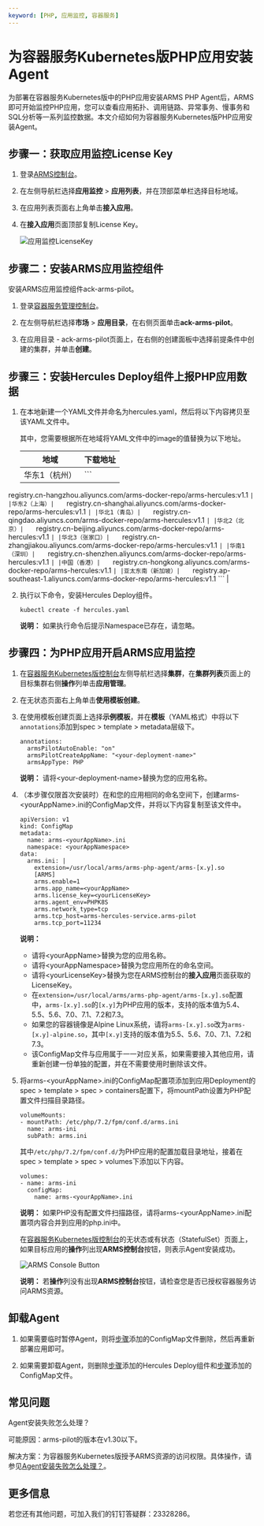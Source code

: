 ```yaml
---
keyword: [PHP, 应用监控, 容器服务]
---
```


# 为容器服务Kubernetes版PHP应用安装Agent

为部署在容器服务Kubernetes版中的PHP应用安装ARMS PHP Agent后，ARMS即可开始监控PHP应用，您可以查看应用拓扑、调用链路、异常事务、慢事务和SQL分析等一系列监控数据。本文介绍如何为容器服务Kubernetes版PHP应用安装Agent。

## 步骤一：获取应用监控License Key

1.  登录[ARMS控制台](https://arms.console.aliyun.com/#/home)。

2.  在左侧导航栏选择**应用监控** \> **应用列表**，并在顶部菜单栏选择目标地域。

3.  在应用列表页面右上角单击**接入应用**。

4.  在**接入应用**页面顶部复制License Key。

    ![应用监控LicenseKey](https://static-aliyun-doc.oss-accelerate.aliyuncs.com/assets/img/zh-CN/4864087161/p132858.png)


## 步骤二：安装ARMS应用监控组件

安装ARMS应用监控组件ack-arms-pilot。

1.  登录[容器服务管理控制台](https://cs.console.aliyun.com)。

2.  在左侧导航栏选择**市场** \> **应用目录**，在右侧页面单击**ack-arms-pilot**。

3.  在应用目录 - ack-arms-pilot页面上，在右侧的创建面板中选择前提条件中创建的集群，并单击**创建**。


## 步骤三：安装Hercules Deploy组件上报PHP应用数据

1.  在本地新建一个YAML文件并命名为hercules.yaml，然后将以下内容拷贝至该YAML文件中。



    其中，您需要根据所在地域将YAML文件中的image的值替换为以下地址。

    |地域|下载地址|
    |--|----|
    |华东1（杭州）|    ```
registry.cn-hangzhou.aliyuncs.com/arms-docker-repo/arms-hercules:v1.1
    ``` |
    |华东2（上海）|    ```
registry.cn-shanghai.aliyuncs.com/arms-docker-repo/arms-hercules:v1.1
    ``` |
    |华北1（青岛）|    ```
registry.cn-qingdao.aliyuncs.com/arms-docker-repo/arms-hercules:v1.1
    ``` |
    |华北2（北京）|    ```
registry.cn-beijing.aliyuncs.com/arms-docker-repo/arms-hercules:v1.1
    ``` |
    |华北3（张家口）|    ```
registry.cn-zhangjiakou.aliyuncs.com/arms-docker-repo/arms-hercules:v1.1
    ``` |
    |华南1（深圳）|    ```
registry.cn-shenzhen.aliyuncs.com/arms-docker-repo/arms-hercules:v1.1
    ``` |
    |中国（香港）|    ```
registry.cn-hongkong.aliyuncs.com/arms-docker-repo/arms-hercules:v1.1
    ``` |
    |亚太东南（新加坡）|    ```
registry.ap-southeast-1.aliyuncs.com/arms-docker-repo/arms-hercules:v1.1
    ``` |

2.  执行以下命令，安装Hercules Deploy组件。

    ```
    kubectl create -f hercules.yaml
    ```

    **说明：** 如果执行命令后提示Namespace已存在，请忽略。


## 步骤四：为PHP应用开启ARMS应用监控

1.  在[容器服务Kubernetes版控制台](https://cs.console.aliyun.com/#/k8s/overview)左侧导航栏选择**集群**，在**集群列表**页面上的目标集群右侧**操作**列单击**应用管理**。

2.  在无状态页面右上角单击**使用模板创建**。

3.  在使用模板创建页面上选择**示例模板**，并在**模板**（YAML格式）中将以下`annotations`添加到spec \> template \> metadata层级下。

    ```
    annotations:
      armsPilotAutoEnable: "on"
      armsPilotCreateAppName: "<your-deployment-name>"
      armsAppType: PHP                                
    ```

    **说明：** 请将<your-deployment-name\>替换为您的应用名称。

4.  （本步骤仅限首次安装时）在和您的应用相同的命名空间下，创建arms-<yourAppName\>.ini的ConfigMap文件，并将以下内容复制至该文件中。

    ```
    apiVersion: v1
    kind: ConfigMap
    metadata:
      name: arms-<yourAppName>.ini
      namespace: <yourAppNamespace>
    data:
      arms.ini: |
        extension=/usr/local/arms/arms-php-agent/arms-[x.y].so
        [ARMS]
        arms.enable=1
        arms.app_name=<yourAppName>
        arms.license_key=<yourLicenseKey>
        arms.agent_env=PHPK8S
        arms.network_type=tcp
        arms.tcp_host=arms-hercules-service.arms-pilot
        arms.tcp_port=11234
    ```

    **说明：**

    -   请将<yourAppName\>替换为您的应用名称。
    -   请将<yourAppNamespace\>替换为您应用所在的命名空间。
    -   请将<yourLicenseKey\>替换为您在ARMS控制台的**接入应用**页面获取的LicenseKey。
    -   在`extension=/usr/local/arms/arms-php-agent/arms-[x.y].so`配置中，`arms-[x.y].so`的`[x.y]`为PHP应用的版本，支持的版本值为5.4、5.5、5.6、7.0、7.1、7.2和7.3。
    -   如果您的容器镜像是Alpine Linux系统，请将`arms-[x.y].so`改为`arms-[x.y]-alpine.so`，其中`[x.y]`支持的版本值为5.5、5.6、7.0、7.1、7.2和7.3。
    -   该ConfigMap文件与应用属于一一对应关系，如果需要接入其他应用，请重新创建一份单独的配置，并在不需要使用时删除该文件。
5.  将arms-<yourAppName\>.ini的ConfigMap配置项添加到应用Deployment的spec \> template \> spec \> containers配置下，将mountPath设置为PHP配置文件扫描目录路径。

    ```
    volumeMounts:
    - mountPath: /etc/php/7.2/fpm/conf.d/arms.ini
      name: arms-ini
      subPath: arms.ini
    ```

    其中`/etc/php/7.2/fpm/conf.d/`为PHP应用的配置加载目录地址，接着在spec \> template \> spec \> volumes下添加以下内容。

    ```
    volumes:
    - name: arms-ini
      configMap:
        name: arms-<yourAppName>.ini
    ```

    **说明：** 如果PHP没有配置文件扫描路径，请将arms-<yourAppName\>.ini配置项内容合并到应用的php.ini中。

    在[容器服务Kubernetes版控制台](https://cs.console.aliyun.com/#/k8s/overview)的无状态或有状态（StatefulSet）页面上，如果目标应用的**操作**列出现**ARMS控制台**按钮，则表示Agent安装成功。

    ![ARMS Console Button](https://static-aliyun-doc.oss-accelerate.aliyuncs.com/assets/img/zh-CN/6606163161/p53712.png)

    **说明：** 若**操作**列没有出现**ARMS控制台**按钮，请检查您是否已授权容器服务访问ARMS资源。


## 卸载Agent

1.  如果需要临时暂停Agent，则将[步骤](#step_ha3_6ov_alh)添加的ConfigMap文件删除，然后再重新部署应用即可。

2.  如果需要卸载Agent，则删除[步骤](#step_y4n_031_gfg)添加的Hercules Deploy组件和[步骤](#step_ha3_6ov_alh)添加的ConfigMap文件。


## 常见问题

Agent安装失败怎么处理？

可能原因：arms-pilot的版本在v1.30以下。

解决方案：为容器服务Kubernetes版授予ARMS资源的访问权限。具体操作，请参见[Agent安装失败怎么处理？](/cn.zh-CN/应用监控/应用监控常见问题.md)。

## 更多信息

若您还有其他问题，可加入我们的钉钉答疑群：23328286。

